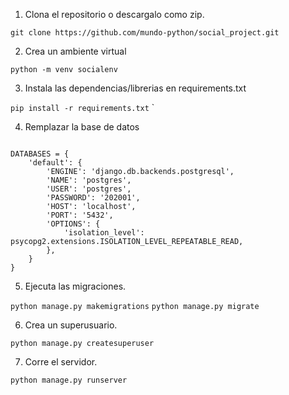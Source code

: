 
1. Clona el repositorio o descargalo como zip.

```git clone https://github.com/mundo-python/social_project.git```


2. Crea un ambiente virtual 

```python -m venv socialenv```


3. Instala las dependencias/librerias en requirements.txt

```pip install -r requirements.txt```
`

4. Remplazar la base de datos 
```remplazar los datos por la base de datos que vas a usar en el archivo settings.py, recuerda que es una base de datos PostgreSQL

DATABASES = {
    'default': {
        'ENGINE': 'django.db.backends.postgresql',
        'NAME': 'postgres',
        'USER': 'postgres',
        'PASSWORD': '202001',
        'HOST': 'localhost',
        'PORT': '5432',
        'OPTIONS': {
            'isolation_level': psycopg2.extensions.ISOLATION_LEVEL_REPEATABLE_READ,
        },
    }
}

```

5. Ejecuta las migraciones.

```python manage.py makemigrations```
```python manage.py migrate```

6. Crea un superusuario.

```python manage.py createsuperuser```

7. Corre el servidor.

```python manage.py runserver```

